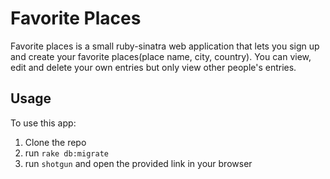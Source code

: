 # Favorite Places
Favorite places is a small ruby-sinatra web application that lets you sign up and create your favorite places(place name, city, country). You can view, edit and delete your own entries but only view other people's entries.

## Usage
To use this app:
1. Clone the repo
2. run `rake db:migrate`
3. run `shotgun` and open the provided link in your browser
